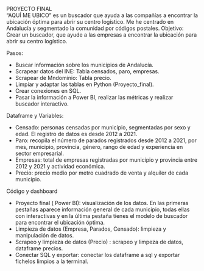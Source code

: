  PROYECTO FINAL  
“AQUÍ ME UBICO” es un buscador que ayuda a las compañías a encontrar la ubicación óptima para abrir su centro logístico. Me he centrado en Andalucía y segmentado la comunidad por códigos postales. 
Objetivo: Crear un buscador, que ayude a las empresas a encontrar la ubicación para abrir su centro logístico. 

Pasos: 
-   Buscar información sobre los municipios de Andalucía. 
-   Scrapear datos del INE: Tabla censados, paro, empresas. 
-   Scrapear de Mndominio: Tabla precio. 
-   Limpiar y adaptar las tablas en Python (Proyecto_final). 
-   Crear conexiones en SQL. 
-   Pasar la información a Power BI, realizar las métricas y realizar buscador interactivo. 

Dataframe y Variables: 
-   Censado: personas censadas por municipio, segmentadas por sexo y edad. El registro de datos es desde 2012 a 2021. 
-   Paro: recopila el número de parados registrados desde 2012 a 2021, por mes, municipio, provincia, género, rango de edad y experiencia en sector empresarial.
-   Empresas: total de empresas registradas por municipio y provincia entre 2012 y 2021 y actividad económica. 
-   Precio: precio medio por metro cuadrado de venta y alquiler de cada municipio. 

Código y dashboard
-   Proyecto final ( Power BI): visualización de los datos. En las primeras pestañas aparece información general de cada municipio, todas ellas con interactivas y en la última pestaña tienes el modelo de buscador para encontrar el ubicación óptima. 
-   Limpieza de datos (Empresa, Parados, Censado): limpieza y manipulación de datos.
-   Scrapeo y limpieza de datos (Precio) : scrapeo y limpeza de datos, dataframe precios. 
-   Conectar SQL y exportar: conectar los dataframe a sql y exportar fichelos limpios a la terminal. 
